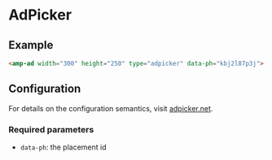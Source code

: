 # AdPicker

## Example

```html
<amp-ad width="300" height="250" type="adpicker" data-ph="kbj2l87p3j"> </amp-ad>
```

## Configuration

For details on the configuration semantics, visit [adpicker.net](https://adpicker.net).

### Required parameters

-   `data-ph`: the placement id
